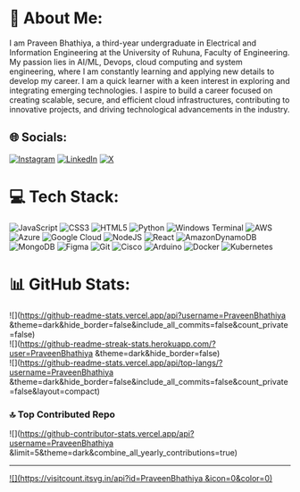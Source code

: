 # 💫 About Me:
I am Praveen Bhathiya, a third-year undergraduate in Electrical and Information Engineering at the University of Ruhuna, Faculty of Engineering. My passion lies in AI/ML, Devops, cloud computing and system engineering, where I am constantly learning and applying new details to develop my career. I am a quick learner with a keen interest in exploring and integrating emerging technologies. I aspire to build a career focused on creating scalable, secure, and efficient cloud infrastructures, contributing to innovative projects, and driving technological advancements in the industry.


## 🌐 Socials:
[![Instagram](https://img.shields.io/badge/Instagram-%23E4405F.svg?logo=Instagram&logoColor=white)](https://www.instagram.com/praveen_bhathiya_/) [![LinkedIn](https://img.shields.io/badge/LinkedIn-%230077B5.svg?logo=linkedin&logoColor=white)](https://www.linkedin.com/in/praveen-bhathiya-ab8ba0283/) [![X](https://img.shields.io/badge/X-black.svg?logo=X&logoColor=white)](https://x.com/PraveenBhathiya ) 

# 💻 Tech Stack:
![JavaScript](https://img.shields.io/badge/javascript-%23323330.svg?style=for-the-badge&logo=javascript&logoColor=%23F7DF1E) ![CSS3](https://img.shields.io/badge/css3-%231572B6.svg?style=for-the-badge&logo=css3&logoColor=white) ![HTML5](https://img.shields.io/badge/html5-%23E34F26.svg?style=for-the-badge&logo=html5&logoColor=white) ![Python](https://img.shields.io/badge/python-3670A0?style=for-the-badge&logo=python&logoColor=ffdd54) ![Windows Terminal](https://img.shields.io/badge/Windows%20Terminal-%234D4D4D.svg?style=for-the-badge&logo=windows-terminal&logoColor=white) ![AWS](https://img.shields.io/badge/AWS-%23FF9900.svg?style=for-the-badge&logo=amazon-aws&logoColor=white) ![Azure](https://img.shields.io/badge/azure-%230072C6.svg?style=for-the-badge&logo=microsoftazure&logoColor=white) ![Google Cloud](https://img.shields.io/badge/GoogleCloud-%234285F4.svg?style=for-the-badge&logo=google-cloud&logoColor=white) ![NodeJS](https://img.shields.io/badge/node.js-6DA55F?style=for-the-badge&logo=node.js&logoColor=white) ![React](https://img.shields.io/badge/react-%2320232a.svg?style=for-the-badge&logo=react&logoColor=%2361DAFB) ![AmazonDynamoDB](https://img.shields.io/badge/Amazon%20DynamoDB-4053D6?style=for-the-badge&logo=Amazon%20DynamoDB&logoColor=white) ![MongoDB](https://img.shields.io/badge/MongoDB-%234ea94b.svg?style=for-the-badge&logo=mongodb&logoColor=white) ![Figma](https://img.shields.io/badge/figma-%23F24E1E.svg?style=for-the-badge&logo=figma&logoColor=white) ![Git](https://img.shields.io/badge/git-%23F05033.svg?style=for-the-badge&logo=git&logoColor=white) ![Cisco](https://img.shields.io/badge/cisco-%23049fd9.svg?style=for-the-badge&logo=cisco&logoColor=black) ![Arduino](https://img.shields.io/badge/-Arduino-00979D?style=for-the-badge&logo=Arduino&logoColor=white) ![Docker](https://img.shields.io/badge/docker-%230db7ed.svg?style=for-the-badge&logo=docker&logoColor=white) ![Kubernetes](https://img.shields.io/badge/kubernetes-%23326ce5.svg?style=for-the-badge&logo=kubernetes&logoColor=white)
# 📊 GitHub Stats:
![](https://github-readme-stats.vercel.app/api?username=PraveenBhathiya &theme=dark&hide_border=false&include_all_commits=false&count_private=false)<br/>
![](https://github-readme-streak-stats.herokuapp.com/?user=PraveenBhathiya &theme=dark&hide_border=false)<br/>
![](https://github-readme-stats.vercel.app/api/top-langs/?username=PraveenBhathiya &theme=dark&hide_border=false&include_all_commits=false&count_private=false&layout=compact)

### 🔝 Top Contributed Repo
![](https://github-contributor-stats.vercel.app/api?username=PraveenBhathiya &limit=5&theme=dark&combine_all_yearly_contributions=true)

---
[![](https://visitcount.itsvg.in/api?id=PraveenBhathiya &icon=0&color=0)](https://visitcount.itsvg.in)

<!-- Proudly created with GPRM ( https://gprm.itsvg.in ) -->
